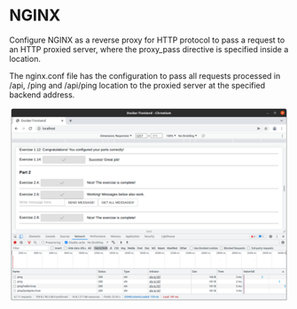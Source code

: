 # NGINX

Configure NGINX as a reverse proxy for HTTP protocol to pass a request to an HTTP proxied server, where the proxy_pass directive is specified inside a location.

The nginx.conf file has the configuration to pass all requests processed in /api, /ping and /api/ping location to the proxied server at the specified backend address. 

![alt text](https://github.com/jylhakos/DevOpsWithDocker/blob/main/2/2.10/2.10.png?raw=true)
